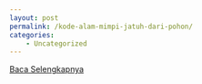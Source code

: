 ```yaml
---
layout: post
permalink: /kode-alam-mimpi-jatuh-dari-pohon/
categories:
    - Uncategorized
---
```


[Baca Selengkapnya](/06)